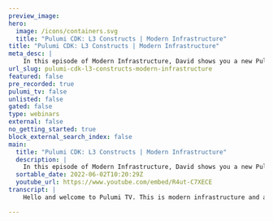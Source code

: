 ```yaml
---
preview_image:
hero:
  image: /icons/containers.svg
  title: "Pulumi CDK: L3 Constructs | Modern Infrastructure"
title: "Pulumi CDK: L3 Constructs | Modern Infrastructure"
meta_desc: |
    In this episode of Modern Infrastructure, David shows you a new Pulumi feature: interopt with AWS CDK. David guides you through using an AWS CDK L3...
url_slug: pulumi-cdk-l3-constructs-modern-infrastructure
featured: false
pre_recorded: true
pulumi_tv: false
unlisted: false
gated: false
type: webinars
external: false
no_getting_started: true
block_external_search_index: false
main:
  title: "Pulumi CDK: L3 Constructs | Modern Infrastructure"
  description: |
    In this episode of Modern Infrastructure, David shows you a new Pulumi feature: interopt with AWS CDK. David guides you through using an AWS CDK L3 Construct.  Article mentioned in the video: https://www.pulumi.com/blog/aws-cdk-on-pulumi/ Pulumi CDK: https://github.com/pulumi/pulumi-cdk
  sortable_date: 2022-06-02T10:20:29Z
  youtube_url: https://www.youtube.com/embed/R4ut-C7XECE
transcript: |
    Hello and welcome to Pulumi TV. This is modern infrastructure and again, we are doing this live. So please feel free to be involved. If you have any questions or you want me to dive into anything in a little bit more detail, then please drop something into the comments and I will do my best to tackle them as we go. If you haven't seen modern infrastructure before, my name is David Flanagan and I am your host Modern Infrastructure. It's a show that we do every single week on Pulumi TV, uh where we try and show you some of the new things that are happening in the Pulumi Space or just new ideas and patterns with things that you can do with Pulumi that you may not be familiar with today. We are gonna take a look at something that was announced on May the fourth uh at our Pulumi Up event, which was our Pulumi and CD K and now my colleague Lee Brexit and I actually did a session at CD K day just last week where we actually showed people how they can, you know, pull and the CD K constructs enter their P program and run them all as one which is a really, really cool pattern because PLI really wants to be the tool for universal infrastructure is called our our opted ability does not end or start with CD K. You know, we support bridging terra farm providers, we support working with many other tools within this space. We have really great Cotti support and we integrate with other getups tools as well. Um So it's really just nice to be able to run a new plumbing program, pick your language of choice and be able to consume all of these different other ecosystems and the patterns that these, these other ecosystems are developing as well, which is what I want to show you today. So, uh I think without further ado it will pop over to my screen share. Uh And this is the article by our CTO um who talks about our CD K support on and he's got a few examples in here. You know, the first one is just using a CD K construct. This one is pull in the CD K lab AWS event target also pulls in lambda. And what you'll see here is that it defines the lambda function as a new rule and then uses the scent, have your viewers TDK before you'll be pretty familiar with this sub command. And this is what produces the output of the plan for things that are going to be run. Pulumi can consume that and put it into the Pulumi resource graph and then you just run a stack and the only thing special here and that is that we create a class that extends our Pulumi CD K dot stack. And that's it. Once you've done that, you then call the super and we have this remap cloud control resource, this is kind of emitted in this article. Uh Luke does talk about it but I want to show you exactly how to do this because from speaking to people adopting plume and using CD K constructs, this has been a bit of an opaque or confusing thing for them. So I'm gonna break that all down for you today. Uh And hopefully under 15 minutes. Uh and we have a wave. Hey Chris, how's it going? Thank you for joining us. So, uh yeah, there's more to this article and then goes on to talk about some more stuff here and eventually we get down to the remap control resource. Um So what happens here is that the AWS native provider and Pulumi uses the cloud control API to generate our native SDK. We don't use cloud permission whatsoever. We speak directly to the AWS API S, but we only have at least in our native provider knowledge of the resources published via the cloud control API, which admittedly is pretty vast. But there are a few things that slip through the cracks for that. We actually need to map them to resources on our Aws Classic provider, which is the one that bridges the Terraform provider. So you'll see here that a Lambda permission may not be an object on the cloud control API or Aws native. But we can tell it that, you know, when we get something that looks like this, this is how we construct it and I'll show you how to debug this as well. So don't worry, then goes on to talk about LC constructs. So these are really cool from the CD K ecosystem and this is where people are producing really nice fluent API S that allow you to do a small set of tasks. The one we were looking at today is where you want to deploy a land uh stick cloud front distribution in front of it and uh rest API proxy F VA API gateway like all of that can almost be one line of code and there are contracts that make that kind of possible. All right enough of that, let's get over to power code. So I'm going to open index and I'm using the API gateway Lada cloud front API L three construct. So the top one here is what connects all of the glue and makes our lambda available kind of publicly. But then we also need to use the lambda and API G directly. No, that's good. Creates a, well, this is just the properties and then we create it here. So we'll group, this is one right. But we're creating a Lambda function and we're doing it uh and online which means we're just reading this hello dot TS. And this is really simple. This is just a handler constant which is exported, which does a console log dot Hello world. So we read that and store that as a lambda and then code, we set the node GS run time and we tell it what the export is on the function and that will deploy our lambda. The next thing we need to do is define our API gateway properties. Again, I've put this into two, but you could do it in one if you wanted. And we're just saying that we, our handler is this function. Next, we use the LD construct from the CD K ecosystem where it, we pass in this API gateway and it does all the magic stuff for us with the proxies and the distributions we call the synth and then that's it. Um Then we have a component which I've horribly called my component. I am really sorry. Um But we just say we want a new component, we call it raw code. Now, I could change the interface to this. Of course, it may be that I want to pass in my javascript here. So this is entirely reusable. Um And I could do that too if I wanted. Of course, I'd have to make the, the A map and then we'd say code, you know something like that, right? And so once you get this working, it's up to you how you construct the API and what you want to make available to your developers or platform teams or anything like that. So this is really cool, but today's focus is on this remap method and the adapter and how do we make that work? So what I'm gonna do is come over here and run a prelim preview and this is going to kind of work to a certain point and then it's going to bomb out on. Uh And the problem here is that uh yes, there we go is that we have the resource type aws native API gateway, rest API is not found. So this rest API object is one that is not found in our Aws native provider and isn't mapped by our CV K INTEROP. So we can fix that. No, I've already adapter function. So I'll show you in a moment and it just lives in this adapter directly much like uh looks examples in the article. Once we have this function, we can modify the call to our super for our super tractor and we pass in a remap like so if we open this up, we open this up. All right, we'll do it this way. Uh We have a function here which takes in a whole bunch of elements. Now this is just the resources that involved the properties, the logical ID, other things to identify the resource that we're working with, we can normalize the props so that we can work with them in the standard javascript notation. And I've got one commented out here for a second. We'll come back to that, but here's the one that we're missing. What we say here is that we have an AWS API gateway rest API. Now, what's important here is that this doesn't actually map directly to the error message that we got, which is a point of confusion for people that are trying to work out how to build these adapters. Now it's close. Um But you need to be able to work out how do I know what that value is? And I'll cover that in a second. Uh Once we know what that value is, we've just used the Aws classic provider. So Aws here resolves to our Aws not native provider has the logical ID and then we expand the properties. Now, depending on what the properties are, you may get away with just doing props. But if there are nested values and a raise that need to be condensed into single values like this one here, um You will have to kind of deconstruct them the debugging approach to finding this identifier and the property values is the same um super hacking. But console dot log from here, we can say we found a type for and the properties of this type are X and this is going to give you everything that you need to know. Now, just one more catch to doing this. When we run Pulumi preview, you probably want to enable log flow and logs to standard error. Uh That just means you're going to see everything from the providers and no error messages are going to be left unturned. So that's from this. I have some coffee just now. So resources here. Um and maybe that I want to filter, I could wrap those constant and, and check for certain tags so that I'm not getting too much noise, but I know that we don't have too much here. So we are gonna scroll up and eventually. OK. Gateway roll. I should have put some Elaine's engine now. Where are you? Oh, I've been really silly. Uh This worked because I added the remap function. Uh Let's comment this back. I run it one more time. We want to, we want to see our type and then we'll see the properties. Uh So do we have to our, no. Uh Well, here we go. This is what we need. So, uh we have the fan type for AWS API gave a rest API that almost matches our error as close enough. We can see the properties here. We have the end point configuration which has types region and we have the name, which is the land rest API end point. We could see that types as an array where as an our native and our classic provider. We need to just have a single type and we break that down. Ok. Well, let's bring this back in. We'll turn off the noisy debug output. We'll run a preview one more time. We don't need the logs and that should just give us a happy preview. That just works awesome. It's gonna create 36 resources. I'm not gonna run it. It does take a bit of time. Um, but I'll show you one more example and we'll wrap this session up. So this works with, we got uh CD ecs. There we go. Uh This works with many of the, these patterns and resources ones. So I've got one more. Nothing on my VS code is working today. Uh So here we're pulling in the ecs patterns guide or um construct, we create a VPC, we have a cluster and then we're saying that we want a network load balanced fire gate service. There's a whole bunch of stuff that happens here. We don't need to worry about it. Uh We just provide a little bit of config and then we have a service with a scaling configuration like so uh and then we can send this just like we would anything else. So in order to run this, I need to modify my Plie gamma and I'm just changing the entry point using the main configuration to B ecs dot TS. And now when I run for preview, we will see lots and lots of things. Uh And now it's telling us that we have an Aws native application, auto scaling scaling policy not found again, we could turn on that debug logging come into our adapter and we'd see that this is actually called again something different than the classic provider. Aws at posing dot policy expanded all the props that's required, uh come back to here, runner preview and that will work. So what we're seeing here is that within pli programs we can use Aws CD K constructs. Oh, I'm just, I'm not expanding the prop trade, but I'm not worried about that. Um We did see that all the resources are here. Um But what we can see here with, with prelim programs, we can pull in CD K lib, we can use CD K contract even down to the L three advanced patterns ones to do a whole bunch of stuff for you and expose a nice simple API you do have to get familiar with rating the remap functions, do it once or twice, use console log as much as possible. And from there you'll be pretty happy. All you need to do is override or at least pass in and augment the options to the super const constructor with the remapping logic and your preliminary program will just work. All right. Thank you for tuning in. I hope that this is interesting. I hope that using the CD K within is something that you want to try. What I would encourage you to do is to one subscribe to this channel. Uh Give us a comment like this video, any of the above and stay in touch. I'm on Twitter at Rock Code. Happy to help you if you have any issues and we'll be back next week with more modern infrastructure. So until then, have a great day and I'll see you soon. Thanks.

---
```


